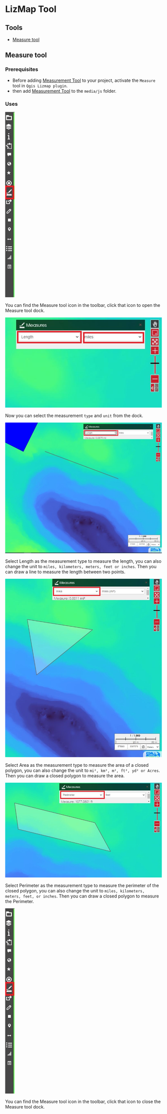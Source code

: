 # LizMap Tool

## Tools
  - [Measure tool](#measure-tool)
    
## Measure tool
  ### Prerequisites
  - Before adding [Measurement Tool](https://github.com/dp-sahu88/ODISHA_MCL/blob/main/Measurement_Tool.js) to your project, activate the `Measure` tool in `Qgis Lizmap plugin`.
  - then add [Measurement Tool](https://github.com/dp-sahu88/ODISHA_MCL/blob/main/Measurement_Tool.js) to the `media/js` folder.
  ### Uses
  ![Find the Measure tool](https://github.com/dp-sahu88/ODISHA_MCL/blob/main/Images/Measurement%20Tool/Measuretoolicon.JPG)

  You can find the Measure tool icon in the toolbar, click that icon to open the Measure tool dock.
  
  ![Select the measurement type and the unit in the measure tool dock](https://github.com/dp-sahu88/ODISHA_MCL/blob/main/Images/Measurement%20Tool/measuretoolDock.JPG)

  Now you can select the measurement `type` and `unit` from the dock.

  ![Select Length as the measurement type](https://github.com/dp-sahu88/ODISHA_MCL/blob/main/Images/Measurement%20Tool/length.JPG)

  Select Length as the measurement type to measure the length, you can also change the unit to `miles, kilometers, meters, feet or inches`.
  Then you can draw a line to measure the length between two points.

  ![Select Area as the measurement type](https://github.com/dp-sahu88/ODISHA_MCL/blob/main/Images/Measurement%20Tool/area.JPG)

  Select Area as the measurement type to measure the area of a closed polygon, you can also change the unit to `mi², km², m², ft², yd² or Acres`.
  Then you can draw a closed polygon to measure the area.
  
  ![Select Perimeter as measurement type](https://github.com/dp-sahu88/ODISHA_MCL/blob/main/Images/Measurement%20Tool/perim.JPG)

  Select Perimeter as the measurement type to measure the perimeter of the closed polygon, you can also change the unit to `miles, kilometers, meters, feet, or inches`. 
  Then you can draw a closed polygon to measure the Perimeter.

  ![Find the Measure tool](https://github.com/dp-sahu88/ODISHA_MCL/blob/main/Images/Measurement%20Tool/Measuretoolicon.JPG)

  You can find the Measure tool icon in the toolbar, click that icon to close the Measure tool dock.
